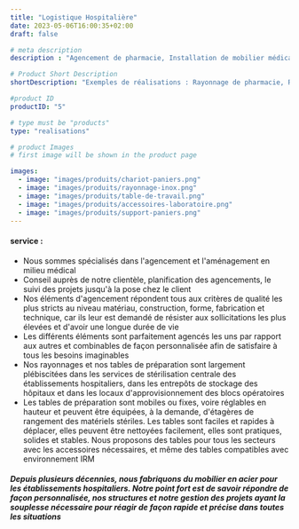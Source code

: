 ```yaml
---
title: "Logistique Hospitalière"
date: 2023-05-06T16:00:35+02:00
draft: false

# meta description
description : "Agencement de pharmacie, Installation de mobilier médical"

# Product Short Description
shortDescription: "Exemples de réalisations : Rayonnage de pharmacie, Rack inox, Chariot à façon, Chariot distributeur de poches, Chariot distributeur, Chariot de pharmacie, Table ergonomique, Table élévatrice, Table à hauteur variable, Poste de travail ergonomique, Evier, Paillasse, Cuve inox, Bac inox, Barre de maintien, Porte-sérum, Rail mural, Guéridon, Panier, Caisson, Support sonde, Armoire à pharmacie, Portique, Plan de travail, Tablette, Claustra, Paravent, Armoire médicale, Mobilier pharmaceutique"

#product ID
productID: "5"

# type must be "products"
type: "realisations"

# product Images
# first image will be shown in the product page

images:
  - image: "images/produits/chariot-paniers.png"
  - image: "images/produits/rayonnage-inox.png"
  - image: "images/produits/table-de-travail.png"
  - image: "images/produits/accessoires-laboratoire.png"
  - image: "images/produits/support-paniers.png"
---
```


#### service :
* Nous sommes spécialisés dans l'agencement et l'aménagement en milieu médical
* Conseil auprès de notre clientèle, planification des agencements, le suivi des projets jusqu'à la pose chez le client
* Nos éléments d'agencement répondent tous aux critères de qualité les plus stricts au niveau matériau,
construction, forme, fabrication et technique, car ils leur est demandé de résister aux sollicitations les plus élevées et d'avoir une longue durée de vie
*  Les différents éléments sont parfaitement agencés les uns par rapport aux autres et combinables de façon personnalisée afin de satisfaire à tous les besoins imaginables
*  Nos rayonnages et nos tables de préparation sont largement plébiscitées dans les services de stérilisation centrale des établissements hospitaliers, dans les entrepôts de stockage des hôpitaux et dans les locaux d'approvisionnement des blocs opératoires
*  Les tables de préparation sont mobiles ou fixes, voire réglables en hauteur et peuvent être équipées, à la demande, d'étagères de rangement des matériels stériles. Les tables sont faciles et rapides à déplacer, elles peuvent être nettoyées facilement, elles sont pratiques, solides et stables. Nous proposons des tables pour tous les secteurs avec les accessoires nécessaires, et même des tables compatibles avec environnement IRM



##### Depuis plusieurs décennies, nous fabriquons du mobilier en acier pour les établissements hospitaliers. Notre point fort est de savoir répondre de façon personnalisée, nos structures et notre gestion des projets ayant la souplesse nécessaire pour réagir de façon rapide et précise dans toutes les situations
